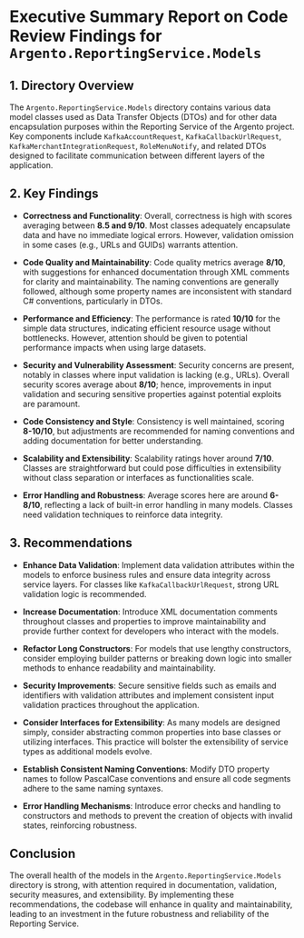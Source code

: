 # Executive Summary Report on Code Review Findings for `Argento.ReportingService.Models`

## 1. Directory Overview
The `Argento.ReportingService.Models` directory contains various data model classes used as Data Transfer Objects (DTOs) and for other data encapsulation purposes within the Reporting Service of the Argento project. Key components include `KafkaAccountRequest`, `KafkaCallbackUrlRequest`, `KafkaMerchantIntegrationRequest`, `RoleMenuNotify`, and related DTOs designed to facilitate communication between different layers of the application.

## 2. Key Findings
- **Correctness and Functionality**: Overall, correctness is high with scores averaging between **8.5 and 9/10**. Most classes adequately encapsulate data and have no immediate logical errors. However, validation omission in some cases (e.g., URLs and GUIDs) warrants attention.
  
- **Code Quality and Maintainability**: Code quality metrics average **8/10**, with suggestions for enhanced documentation through XML comments for clarity and maintainability. The naming conventions are generally followed, although some property names are inconsistent with standard C# conventions, particularly in DTOs.

- **Performance and Efficiency**: The performance is rated **10/10** for the simple data structures, indicating efficient resource usage without bottlenecks. However, attention should be given to potential performance impacts when using large datasets.

- **Security and Vulnerability Assessment**: Security concerns are present, notably in classes where input validation is lacking (e.g., URLs). Overall security scores average about **8/10**; hence, improvements in input validation and securing sensitive properties against potential exploits are paramount.

- **Code Consistency and Style**: Consistency is well maintained, scoring **8-10/10**, but adjustments are recommended for naming conventions and adding documentation for better understanding.

- **Scalability and Extensibility**: Scalability ratings hover around **7/10**. Classes are straightforward but could pose difficulties in extensibility without class separation or interfaces as functionalities scale.

- **Error Handling and Robustness**: Average scores here are around **6-8/10**, reflecting a lack of built-in error handling in many models. Classes need validation techniques to reinforce data integrity.

## 3. Recommendations
- **Enhance Data Validation**: Implement data validation attributes within the models to enforce business rules and ensure data integrity across service layers. For classes like `KafkaCallbackUrlRequest`, strong URL validation logic is recommended.

- **Increase Documentation**: Introduce XML documentation comments throughout classes and properties to improve maintainability and provide further context for developers who interact with the models.

- **Refactor Long Constructors**: For models that use lengthy constructors, consider employing builder patterns or breaking down logic into smaller methods to enhance readability and maintainability.

- **Security Improvements**: Secure sensitive fields such as emails and identifiers with validation attributes and implement consistent input validation practices throughout the application.

- **Consider Interfaces for Extensibility**: As many models are designed simply, consider abstracting common properties into base classes or utilizing interfaces. This practice will bolster the extensibility of service types as additional models evolve.

- **Establish Consistent Naming Conventions**: Modify DTO property names to follow PascalCase conventions and ensure all code segments adhere to the same naming syntaxes.

- **Error Handling Mechanisms**: Introduce error checks and handling to constructors and methods to prevent the creation of objects with invalid states, reinforcing robustness.

## Conclusion
The overall health of the models in the `Argento.ReportingService.Models` directory is strong, with attention required in documentation, validation, security measures, and extensibility. By implementing these recommendations, the codebase will enhance in quality and maintainability, leading to an investment in the future robustness and reliability of the Reporting Service.